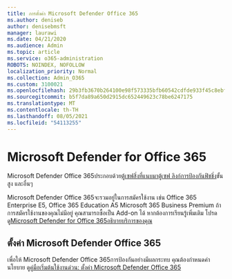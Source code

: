 ```yaml
---
title: การตั้งค่า Microsoft Defender Office 365
ms.author: deniseb
author: denisebmsft
manager: laurawi
ms.date: 04/21/2020
ms.audience: Admin
ms.topic: article
ms.service: o365-administration
ROBOTS: NOINDEX, NOFOLLOW
localization_priority: Normal
ms.collection: Admin_O365
ms.custom: 3100021
ms.openlocfilehash: 29b3fb3670b264100e98f573335bfb60542cdfde933f45c8ebf77955c9ec9eb1
ms.sourcegitcommit: b5f7da89a650d2915dc652449623c78be6247175
ms.translationtype: MT
ms.contentlocale: th-TH
ms.lasthandoff: 08/05/2021
ms.locfileid: "54113255"
---
```

# <a name="microsoft-defender-for-office-365"></a>Microsoft Defender for Office 365

Microsoft Defender Office 365ประกอบด้วย[ตู้เซฟสิ่งที่แนบมา](/microsoft-365/security/office-365-security/atp-safe-attachments)[ตู้เซฟ ลิงก์](/microsoft-365/security/office-365-security/atp-safe-links)[การป้องกันฟิชชิ่ง](/microsoft-365/security/office-365-security/atp-anti-phishing)ขั้นสูง และอื่นๆ 

Microsoft Defender Office 365จะรวมอยู่ในการสมัครใช้งาน เช่น Office 365 Enterprise E5, Office 365 Education A5 Microsoft 365 Business Premium ถ้าการสมัครใช้งานของคุณไม่มีอยู่ คุณสามารถซื้อเป็น Add-on ได้ หากต้องการเรียนรู้เพิ่มเติม โปรดดู[Microsoft Defender for Office 365อธิบายบริการของคุณ](/office365/servicedescriptions/office-365-advanced-threat-protection-service-description)

## <a name="set-up-microsoft-defender-for-office-365"></a>ตั้งค่า Microsoft Defender Office 365

เพื่อให้ Microsoft Defender Office 365การป้องกันอย่างมีผลกระทบ คุณต้องกําหนดค่านโยบาย ดู[คู่มือเริ่มต้นใช้งานด่วน: ตั้งค่า Microsoft Defender Office 365](/microsoft-365/security/office-365-security/office-365-atp)

